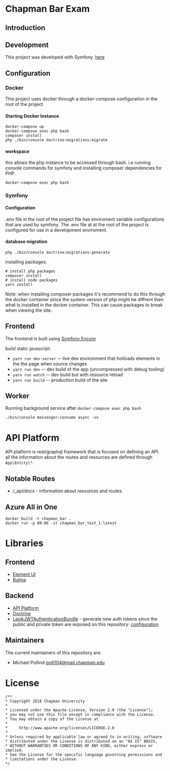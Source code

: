# Chapman Bar Exam

## Introduction


## Development

This project was developed with Symfony. [here](https://symfony.com/)

## Configuration

### Docker

This project uses docker through a docker-compose configuration in the root of the project

#### Starting Docker Instance

```
docker-compose up
docker-compose exec php bash
composer install
php ./bin/console doctrine:migrations:migrate
```

#### workspace

this allows the php instance to be accessed through bash. i.e running console commands for symfony and installing composer dependencies for PHP.
```
docker-compose exec php bash
```

### Symfony

#### Configuration

.env file in the root of the project file has enviroment variable configurations that are used by symfony. The .env file at at the root of the project is configured for use in a development enviroment.


#### database migration
```
php ./bin/console doctrine:migrations:generate 
```


installing packages: 
```
# install php packages
composer install 
# install node packages
yarn install
```

Note: when installing composer packages it's recommend to do this through the docker container since the system version of php might be diffrent then what is installed in the docker container. This can cause packages to break when viewing the site.

## Frontend
The frontend is built using [Symfony Encore](https://symfony.com/doc/current/frontend.html)

build static javascript. 

* `yarn run dev-server` -- live dev environment that hotloads elements in the the page when source changes
* `yarn run dev` -- dev build of the app (uncompressed with debug tooling)
* `yarn run watch` -- dev build but with resource reload
* `yarn run build` -- production build of the site


## Worker

Running background service after `docker-compose exec php bash`

```
./bin/console messenger:consume async -vv 
```

# API Platform
API platform is rest/graphql framework that is focused on defining an API. all the information about the routes and resources are defined through `App\Entity\*`.

## Notable Routes
- /_api/docs - information about resources and routes


## Azure All in One

```
docker build -t chapman_bar . 
docker run -p 80:80 -it chapman_bar_test_1:latest

```

# Libraries

## Frontend

- [Element UI](https://element.eleme.io/#/en-US/component/installation)
- [Bulma](https://bulma.io/)

## Backend
- [API Platform](https://api-platform.com/)
- [Doctrine](https://www.doctrine-project.org/)
- [LexikJWTAuthenticationBundle](https://github.com/lexik/LexikJWTAuthenticationBundle) - generate new auth tokens since the public and private token are exposed on this repository: [configuration](https://github.com/lexik/LexikJWTAuthenticationBundle/blob/master/Resources/doc/index.md#configuration)
## Maintainers

The current maintainers of this repository are:

* Michael Pollind <polli104@mail.chapman.edu>

# License

```
/**
* Copyright 2018 Chapman University
*
* Licensed under the Apache License, Version 2.0 (the "License");
* you may not use this file except in compliance with the License.
* You may obtain a copy of the License at
*
*     http://www.apache.org/licenses/LICENSE-2.0
*
* Unless required by applicable law or agreed to in writing, software
* distributed under the License is distributed on an "AS IS" BASIS,
* WITHOUT WARRANTIES OR CONDITIONS OF ANY KIND, either express or implied.
* See the License for the specific language governing permissions and
* limitations under the License.
*/

```
